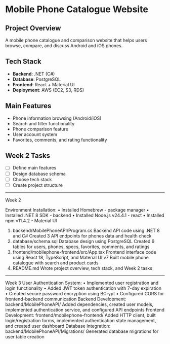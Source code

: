 # Mobile Phone Catalogue Website

## Project Overview
A mobile phone catalogue and comparison website that helps users browse, compare, and discuss Android and iOS phones.

## Tech Stack
- **Backend**: .NET (C#)
- **Database**: PostgreSQL
- **Frontend**: React + Material UI
- **Deployment**: AWS (EC2, S3, RDS)

## Main Features
- Phone information browsing (Android/iOS)
- Search and filter functionality
- Phone comparison feature
- User account system
- Favorites, comments, and rating functionality

## Week 2 Tasks
- [ ] Define main features
- [ ] Design database schema
- [ ] Choose tech stack
- [ ] Create project structure 

-----------------------------
Week 2

Environment Installation: 
•	Installed Homebrew - package manager
•	Installed .NET 8 SDK - backend
•	Installed Node.js v24.4.1 - react
•	Installed npm v11.4.2 - Material UI


1. backend/MobilePhoneAPI/Program.cs
Backend API code using .NET 8 and C#
Created 3 API endpoints for phones data and health check
2. database/schema.sql
Database design using PostgreSQL
Created 6 tables for users, phones, specs, favorites, comments, and ratings
3. frontend/mobilephone-frontend/src/App.tsx
Frontend interface code using React 18, TypeScript, and Material UI v7
Built mobile phone catalogue with search and product cards
4. README.md
Wrote project overview, tech stack, and Week 2 tasks
-------------------------------
Week 3
User Authentication System:
• Implemented user registration and login functionality
• Added JWT token authentication with 7-day expiration
• Created secure password encryption using BCrypt
• Configured CORS for frontend-backend communication
Backend Development:
backend/MobilePhoneAPI/
Added dependencies, created user models, implemented authentication service, and configured API endpoints
Frontend Development:
frontend/mobilephone-frontend/
Added HTTP client, built login/registration forms, implemented authentication state management, and created user dashboard
Database Integration:
backend/MobilePhoneAPI/Migrations/
Generated database migrations for user table creation